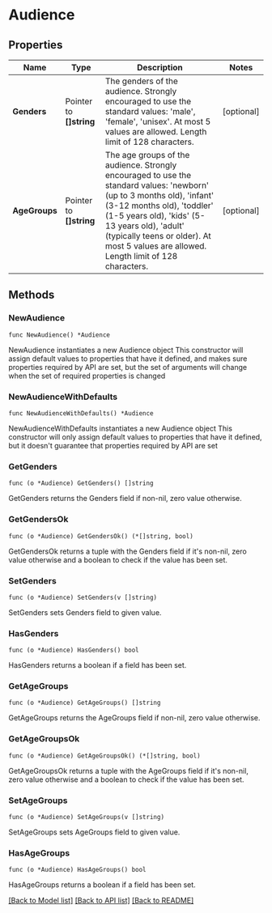# Audience

## Properties

Name | Type | Description | Notes
------------ | ------------- | ------------- | -------------
**Genders** | Pointer to **[]string** | The genders of the audience. Strongly encouraged to use the standard values: &#39;male&#39;, &#39;female&#39;, &#39;unisex&#39;. At most 5 values are allowed. Length limit of 128 characters. | [optional] 
**AgeGroups** | Pointer to **[]string** | The age groups of the audience. Strongly encouraged to use the standard values: &#39;newborn&#39; (up to 3 months old), &#39;infant&#39; (3-12 months old), &#39;toddler&#39; (1-5 years old), &#39;kids&#39; (5-13 years old), &#39;adult&#39; (typically teens or older). At most 5 values are allowed. Length limit of 128 characters. | [optional] 

## Methods

### NewAudience

`func NewAudience() *Audience`

NewAudience instantiates a new Audience object
This constructor will assign default values to properties that have it defined,
and makes sure properties required by API are set, but the set of arguments
will change when the set of required properties is changed

### NewAudienceWithDefaults

`func NewAudienceWithDefaults() *Audience`

NewAudienceWithDefaults instantiates a new Audience object
This constructor will only assign default values to properties that have it defined,
but it doesn't guarantee that properties required by API are set

### GetGenders

`func (o *Audience) GetGenders() []string`

GetGenders returns the Genders field if non-nil, zero value otherwise.

### GetGendersOk

`func (o *Audience) GetGendersOk() (*[]string, bool)`

GetGendersOk returns a tuple with the Genders field if it's non-nil, zero value otherwise
and a boolean to check if the value has been set.

### SetGenders

`func (o *Audience) SetGenders(v []string)`

SetGenders sets Genders field to given value.

### HasGenders

`func (o *Audience) HasGenders() bool`

HasGenders returns a boolean if a field has been set.

### GetAgeGroups

`func (o *Audience) GetAgeGroups() []string`

GetAgeGroups returns the AgeGroups field if non-nil, zero value otherwise.

### GetAgeGroupsOk

`func (o *Audience) GetAgeGroupsOk() (*[]string, bool)`

GetAgeGroupsOk returns a tuple with the AgeGroups field if it's non-nil, zero value otherwise
and a boolean to check if the value has been set.

### SetAgeGroups

`func (o *Audience) SetAgeGroups(v []string)`

SetAgeGroups sets AgeGroups field to given value.

### HasAgeGroups

`func (o *Audience) HasAgeGroups() bool`

HasAgeGroups returns a boolean if a field has been set.


[[Back to Model list]](../README.md#documentation-for-models) [[Back to API list]](../README.md#documentation-for-api-endpoints) [[Back to README]](../README.md)


